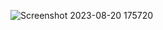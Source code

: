 ![Screenshot 2023-08-20 175720](https://github.com/riteshh-opstree/deleteme/assets/142490184/714e0e3c-ce6c-426a-ac86-c1c24b159bab)
